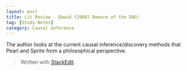 ```yaml
---
layout: post
title: Lit Review - Dawid (2008) Beware of the DAG!
tag: [Study Notes]
category: Causal Inference
---
```

The author looks at the current causal inference/discovery methods that Pearl and Sprite from a philosophical perspective. 


> Written with [StackEdit](https://stackedit.io/).
<!--stackedit_data:
eyJoaXN0b3J5IjpbODkwODk1MTc0LC0xNTMyNjk3ODddfQ==
-->